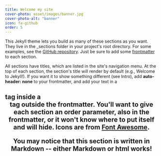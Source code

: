 ```yaml
---
title: Welcome my site
cover-photo: asset/images/banner.jpg
cover-photo-alt: "banner"
icon: fa-github
order: 5
---
```


This Jekyll theme lets you build as many of these sections as you want. They live in the _sections folder in your project's root directory. For some examples, see the [GitHub repository](https://github.com/chrisbobbe/jekyll-theme-prologue). Just be sure to add some [frontmatter](https://jekyllrb.com/docs/frontmatter/) to each section.

All sections have titles, which are listed in the site's navigation menu. At the top of each section, the section's title will render by default (e.g., Welcome to Jekyll!). If you want it to show something different (see Intro), add **auto-header: none** to your frontmatter, and add your text in a <h2> tag inside a <header> tag outside the frontmatter. You'll want to give each section an **order** parameter, also in the frontmatter, or it won't know where to put itself and will hide. Icons are from [Font Awesome](https://fontawesome.com/icons).

You may notice that this section is written in Markdown -- either Markdown or html works!
